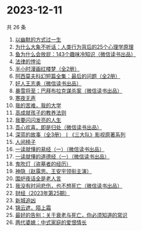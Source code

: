 # 2023-12-11

共 26 条

<!-- BEGIN WEREAD -->
<!-- 最后更新时间 2023-12-11 16:09:20 +0800 -->
1. [以幽默的方式过一生](https://weread.qq.com/web/bookDetail/cbd32140813ab8472g01991a)
1. [为什么大象不听话：人类行为背后的25个心理学原理](https://weread.qq.com/web/bookDetail/5f3329f0813ab7731g010015)
1. [鱼为什么会放屁：143个趣味冷知识（微信读书出品）](https://weread.qq.com/web/bookDetail/ad232cf0813ab861eg0152c5)
1. [法律的悖论](https://weread.qq.com/web/bookDetail/48032000813ab8616g0176c9)
1. [半小时漫画红楼梦（全2册）](https://weread.qq.com/web/bookDetail/2c432520813ab85f8g0186ca)
1. [阿西莫夫科幻短篇全集：最后的问题（全2册）](https://weread.qq.com/web/bookDetail/10a32d30813ab85f8g0175ac)
1. [好人王志勇（微信读书出品）](https://weread.qq.com/web/bookDetail/85432e10813ab85eag0195be)
1. [暴雪将至：巴拜布拉克谋杀案（微信读书出品）](https://weread.qq.com/web/bookDetail/a3f32740813ab860cg0109b8)
1. [寒夜无声](https://weread.qq.com/web/bookDetail/50c322f0813ab8601g015335)
1. [我的苦难，我的大学](https://weread.qq.com/web/bookDetail/264328b05cdf13264eb269c)
1. [高成就孩子的教养法则](https://weread.qq.com/web/bookDetail/c7132dd07237fc7ac7119e8)
1. [我要闪闪发亮的人生](https://weread.qq.com/web/bookDetail/28132540813ab7b1bg010786)
1. [吾心欢喜，即是归处（微信读书出品）](https://weread.qq.com/web/bookDetail/cad32210813ab83e5g016fb8)
1. [深蓝的故事（全3册）丨《三大队》影视原著系列](https://weread.qq.com/web/bookDetail/e3f329d0813ab6f9bg018b89)
1. [人间椅子](https://weread.qq.com/web/bookDetail/db9324605b8188db9f7b411)
1. [一读就懂的易经（一）（微信读书出品）](https://weread.qq.com/web/bookDetail/89d32d90813ab85c3g010752)
1. [一读就懂的道德经（一）（微信读书出品）](https://weread.qq.com/web/bookDetail/19d32440813ab83d8g0152c9)
1. [鬼吹灯（盗墓者的经历）](https://weread.qq.com/web/bookDetail/c8532e60581277c852d02a1)
1. [神隐（赵露思、王安宇领衔主演）](https://weread.qq.com/web/bookDetail/32932110720abf4a3292ab1)
1. [围炉夜话全是老人言](https://weread.qq.com/web/bookDetail/6ba32600813ab84b0g017b80)
1. [我没有时间悲伤，也不想死亡（微信读书出品）](https://weread.qq.com/web/bookDetail/78632b80813ab83beg0181c3)
1. [财经（2023年第25期）](https://weread.qq.com/web/bookDetail/5cd32070813ab8600g016645)
1. [新城追凶](https://weread.qq.com/web/bookDetail/0b7326a07279d4b10b791c8)
1. [锦云遮，陌上霜](https://weread.qq.com/web/bookDetail/43032970813ab68c2g019e81)
1. [最好的告别：关于衰老与死亡，你必须知道的常识](https://weread.qq.com/web/bookDetail/088328d05a9b5608888931f)
1. [两代婆媳：中式家庭的爱恨情长](https://weread.qq.com/web/bookDetail/8b532c00813ab84e4g0139ee)
<!-- END WEREAD -->